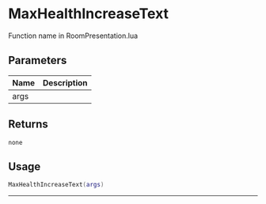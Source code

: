 # MaxHealthIncreaseText

Function name in RoomPresentation.lua

## Parameters

| Name | Description |
| ---- | ----------- |
| args |             |

## Returns

`none`

## Usage

```lua
MaxHealthIncreaseText(args)
```

---

